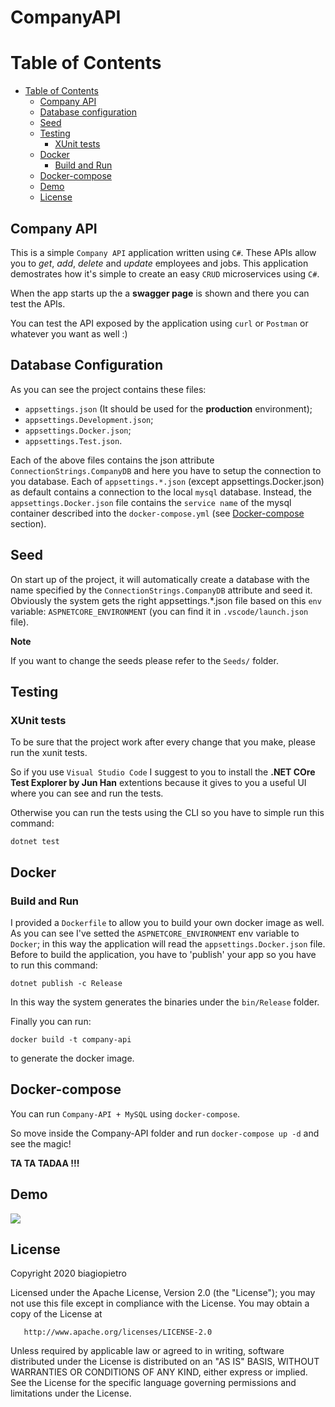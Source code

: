 # CompanyAPI


Table of Contents
=================
* [Table of Contents](#table-of-contents)
  * [Company API](#company-api)
  * [Database configuration](#database-configuration)
  * [Seed](#seed)
  * [Testing](#testing)
     * [XUnit tests](#Xunit-tests)
  * [Docker](#docker)
     * [Build and Run](#build-and-run)
  * [Docker-compose](#docker-compose)
  * [Demo](#demo)
  * [License](#license)

## Company API

This is a simple ```Company API``` application written using ```C#```. These APIs allow you to *get*, *add*, *delete* and *update* employees and jobs. This application demostrates how it's simple to create an easy ```CRUD``` microservices using ```C#```. 

When the app starts up the a **swagger page** is shown and there you can test the APIs.

You can test the API exposed by the application using ```curl``` or ```Postman``` or whatever you want as well :)



## Database Configuration
As you can see the project contains these files:
 
-   ```appsettings.json``` (It should be used for the **production** environment);
-   ```appsettings.Development.json```;
-   ```appsettings.Docker.json```;
-   ```appsettings.Test.json```.

Each of the above files contains the json attribute ```ConnectionStrings.CompanyDB``` and here you have to setup the connection to you database. Each of ```appsettings.*.json``` (except appsettings.Docker.json) as default contains a connection to the local ```mysql``` database. Instead, the ```appsettings.Docker.json``` file contains the ```service name``` of the mysql container described into the ```docker-compose.yml``` (see [Docker-compose](#docker-compose) section).


## Seed
On start up of the project, it will automatically create a database with the name specified by the ```ConnectionStrings.CompanyDB``` attribute and seed it. Obviously the system gets the right appsettings.*.json file based on this ```env``` variable: ```ASPNETCORE_ENVIRONMENT``` (you can find it in ```.vscode/launch.json``` file).

**Note**

If you want to change the seeds please refer to the ```Seeds/``` folder.


## Testing

### XUnit tests

To be sure that the project work after every change that you make, please run the xunit tests. 

So if you use ```Visual Studio Code``` I suggest to you to install the **.NET COre Test Explorer by Jun Han** extentions because it gives to you a useful UI where you can see and run the tests.

Otherwise you can run the tests using the CLI so you have to simple run this command:

``` 
dotnet test
```
## Docker

### Build and Run
I provided a ```Dockerfile``` to allow you to build your own docker image as well. As you can see I've setted the ```ASPNETCORE_ENVIRONMENT``` env variable to ```Docker```; in this way the application will read the ```appsettings.Docker.json``` file. 
Before to build the application, you have to 'publish' your app so you have to run this command:

```
dotnet publish -c Release
```

In this way the system generates the binaries under the ```bin/Release``` folder.

Finally you can run:
```
docker build -t company-api
```
to generate the docker image.

## Docker-compose
You can run ```Company-API + MySQL``` using ```docker-compose```.

So move inside the Company-API folder and run ```docker-compose up -d``` and see the magic!

**TA TA TADAA !!!**

## Demo

![](https://imgur.com/XexnTNp)


## License
   Copyright 2020 biagiopietro

   Licensed under the Apache License, Version 2.0 (the "License");
   you may not use this file except in compliance with the License.
   You may obtain a copy of the License at

       http://www.apache.org/licenses/LICENSE-2.0

   Unless required by applicable law or agreed to in writing, software
   distributed under the License is distributed on an "AS IS" BASIS,
   WITHOUT WARRANTIES OR CONDITIONS OF ANY KIND, either express or implied.
   See the License for the specific language governing permissions and
   limitations under the License.
